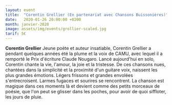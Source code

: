 ```yaml
---
layout: event
title:  "Corentin Grellier (En partenariat avec Chansons Buissonières)"
date:   2020-01-26 20:00:00 +0200
month: janvier-2020
image: assets/img/events/grollier-scaled.jpg
tarif: 5€
---
```


**Corentin Grellier** Jeune poète et auteur insatiable, Corentin Grellier a pendant quelques années été la plume et la voix de CAMU, avec lequel il a remporté le Prix d'écriture Claude Nougaro. Lancé aujourd'hui en solo, Corentin chante la vie, l'amour, la joie et la tristesse. De ces chansons nues, chantées dans la simplicité et la proximité d'un guitare voix, naissent les plus grandes émotions. Légers frissons et grandes envolées s'entrecroisent. Larmes fugaces et sourires se rencontrent. La chanson est magique dans ces moments là et devient comme des petits morceaux de poésie, que l'on peut se glisser dans les poches, pour avoir de quoi siffloter, les jours de pluie.